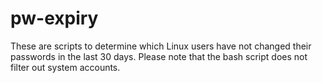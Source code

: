 # pw-expiry

These are scripts to determine which Linux users have not changed their passwords in the last 30 days. 
Please note that the bash script does not filter out system accounts.
